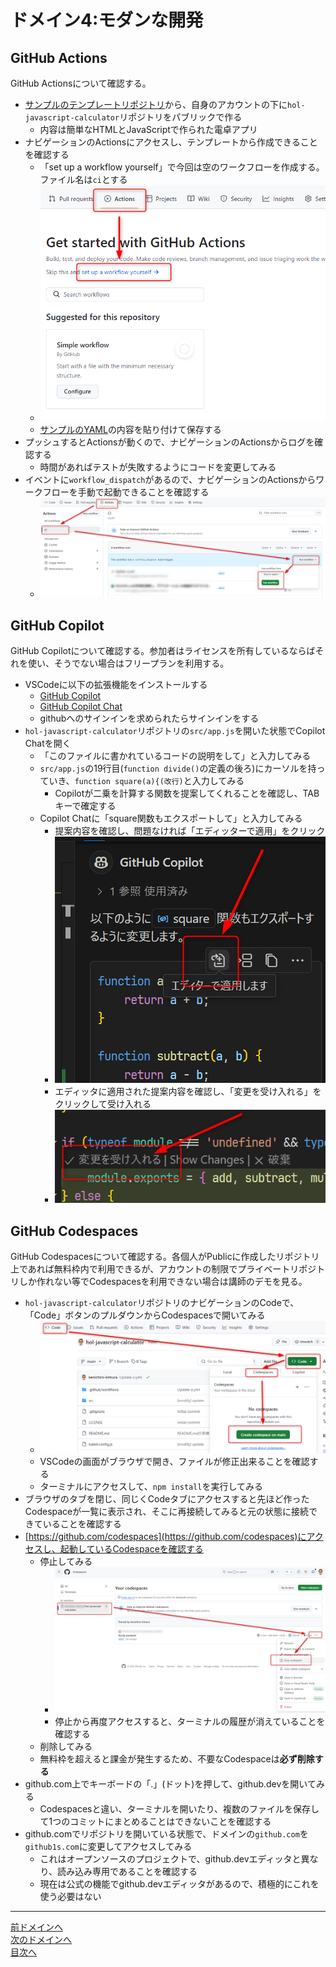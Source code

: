 # ドメイン4:モダンな開発

## GitHub Actions

GitHub Actionsについて確認する。

- [サンプルのテンプレートリポジトリ](https://github.com/alterbooth/hol-javascript-calculator)から、自身のアカウントの下に`hol-javascript-calculator`リポジトリをパブリックで作る
  - 内容は簡単なHTMLとJavaScriptで作られた電卓アプリ
- ナビゲーションのActionsにアクセスし、テンプレートから作成できることを確認する
  - 「set up a workflow yourself」で今回は空のワークフローを作成する。ファイル名は`ci`とする
  - ![actions](../image/image4-1.png)
  - [サンプルのYAML](./ci.yml)の内容を貼り付けて保存する
- プッシュするとActionsが動くので、ナビゲーションのActionsからログを確認する
  - 時間があればテストが失敗するようにコードを変更してみる
- イベントに`workflow_dispatch`があるので、ナビゲーションのActionsからワークフローを手動で起動できることを確認する
  - ![workflow_dispatch](../image/image4-2.png)

## GitHub Copilot

GitHub Copilotについて確認する。参加者はライセンスを所有しているならばそれを使い、そうでない場合はフリープランを利用する。

- VSCodeに以下の拡張機能をインストールする
  - [GitHub Copilot](https://marketplace.visualstudio.com/items?itemName=GitHub.copilot)
  - [GitHub Copilot Chat](https://marketplace.visualstudio.com/items?itemName=GitHub.copilot-chat)
  - githubへのサインインを求められたらサインインをする
- `hol-javascript-calculator`リポジトリの`src/app.js`を開いた状態でCopilot Chatを開く
  - 「このファイルに書かれているコードの説明をして」と入力してみる
  - `src/app.js`の19行目(`function divide()`の定義の後ろ)にカーソルを持っていき、`function square(a){(改行)`と入力してみる
    - Copilotが二乗を計算する関数を提案してくれることを確認し、TABキーで確定する
  - Copilot Chatに「square関数もエクスポートして」と入力してみる
    - 提案内容を確認し、問題なければ「エディッターで適用」をクリック
    - ![accept to editor](../image/image4-5.png)
    - エディッタに適用された提案内容を確認し、「変更を受け入れる」をクリックして受け入れる
    - ![accept suggestion](../image/image4-6.png)

## GitHub Codespaces

GitHub Codespacesについて確認する。各個人がPublicに作成したリポジトリ上であれば無料枠内で利用できるが、アカウントの制限でプライベートリポジトリしか作れない等でCodespacesを利用できない場合は講師のデモを見る。

- `hol-javascript-calculator`リポジトリのナビゲーションのCodeで、「Code」ボタンのプルダウンからCodespacesで開いてみる
  - ![codespaces](../image/image4-3.png)
  - VSCodeの画面がブラウザで開き、ファイルが修正出来ることを確認する
  - ターミナルにアクセスして、`npm install`を実行してみる
- ブラウザのタブを閉じ、同じくCodeタブにアクセスすると先ほど作ったCodespaceが一覧に表示され、そこに再接続してみると元の状態に接続できていることを確認する
- [https://github.com/codespaces](https://github.com/codespaces)にアクセスし、起動しているCodespaceを確認する
  - 停止してみる
    - ![stop codespaces](../image/image4-4.png)
    - 停止から再度アクセスすると、ターミナルの履歴が消えていることを確認する
  - 削除してみる 
  - 無料枠を超えると課金が発生するため、不要なCodespaceは**必ず削除する**
- github.com上でキーボードの「.」(ドット)を押して、github.devを開いてみる
  - Codespacesと違い、ターミナルを開いたり、複数のファイルを保存して1つのコミットにまとめることはできないことを確認する
- github.comでリポジトリを開いている状態で、ドメインの`github.com`を`github1s.com`に変更してアクセスしてみる
  - これはオープンソースのプロジェクトで、github.devエディッタと異なり、読み込み専用であることを確認する
  - 現在は公式の機能でgithub.devエディッタがあるので、積極的にこれを使う必要はない

---
[前ドメインへ](../domain3/README.md)  
[次のドメインへ](../domain5/README.md)  
[目次へ](../README.md)
